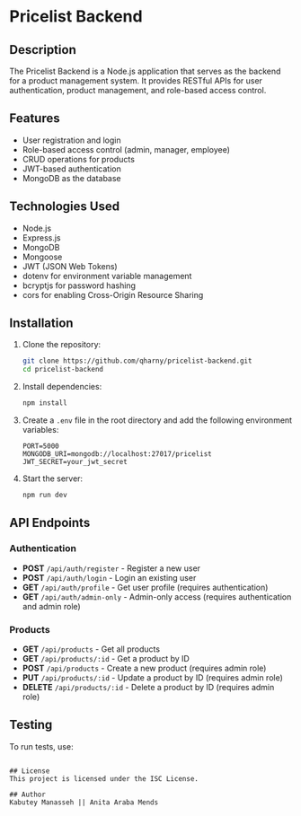 # Pricelist Backend

## Description
The Pricelist Backend is a Node.js application that serves as the backend for a product management system. It provides RESTful APIs for user authentication, product management, and role-based access control.

## Features
- User registration and login
- Role-based access control (admin, manager, employee)
- CRUD operations for products
- JWT-based authentication
- MongoDB as the database

## Technologies Used
- Node.js
- Express.js
- MongoDB
- Mongoose
- JWT (JSON Web Tokens)
- dotenv for environment variable management
- bcryptjs for password hashing
- cors for enabling Cross-Origin Resource Sharing

## Installation

1. Clone the repository:
   ```bash
   git clone https://github.com/qharny/pricelist-backend.git
   cd pricelist-backend
   ```

2. Install dependencies:
   ```bash
   npm install
   ```

3. Create a `.env` file in the root directory and add the following environment variables:
   ```plaintext
   PORT=5000
   MONGODB_URI=mongodb://localhost:27017/pricelist
   JWT_SECRET=your_jwt_secret
   ```

4. Start the server:
   ```bash
   npm run dev
   ```

## API Endpoints

### Authentication
- **POST** `/api/auth/register` - Register a new user
- **POST** `/api/auth/login` - Login an existing user
- **GET** `/api/auth/profile` - Get user profile (requires authentication)
- **GET** `/api/auth/admin-only` - Admin-only access (requires authentication and admin role)

### Products
- **GET** `/api/products` - Get all products
- **GET** `/api/products/:id` - Get a product by ID
- **POST** `/api/products` - Create a new product (requires admin role)
- **PUT** `/api/products/:id` - Update a product by ID (requires admin role)
- **DELETE** `/api/products/:id` - Delete a product by ID (requires admin role)

## Testing
To run tests, use:

```

## License
This project is licensed under the ISC License.

## Author
Kabutey Manasseh || Anita Araba Mends